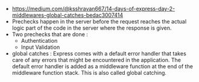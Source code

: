 - https://medium.com/@ksshravan667/14-days-of-express-day-2-middlewares-global-catches-bedac3007414
- Prechecks happen in the server before the request reaches the actual logic part of the code in the server where the response is given.
- Two prechecks that are done :
	- Authentication
	- Input Validation
- global catches : Express comes with a default error handler that takes care of any errors that might be encountered in the application. The default error handler is added as a middleware function at the end of the middleware function stack. This is also called global catching.

